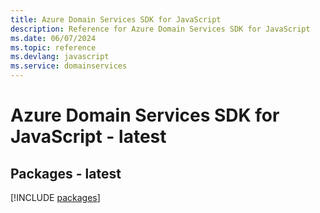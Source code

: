 ```yaml
---
title: Azure Domain Services SDK for JavaScript
description: Reference for Azure Domain Services SDK for JavaScript
ms.date: 06/07/2024
ms.topic: reference
ms.devlang: javascript
ms.service: domainservices
---
```

# Azure Domain Services SDK for JavaScript - latest
## Packages - latest
[!INCLUDE [packages](domain-services-index.md)]